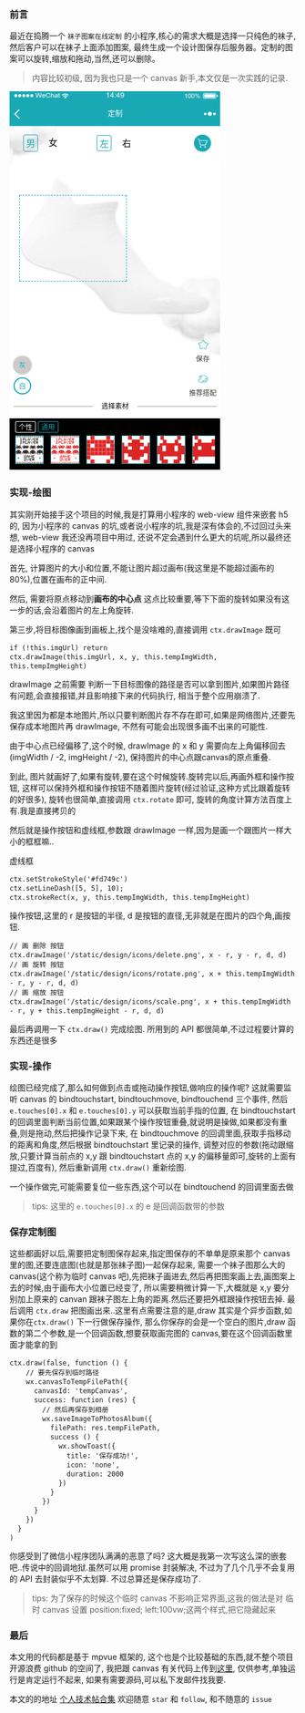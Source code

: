### 前言
最近在捣腾一个 `袜子图案在线定制` 的小程序,核心的需求大概是选择一只纯色的袜子,然后客户可以在袜子上面添加图案,
最终生成一个设计图保存后服务器。定制的图案可以旋转,缩放和拖动,当然,还可以删除。

> 内容比较初级, 因为我也只是一个 canvas 新手,本文仅是一次实践的记录.

![效果图](./pictures/wx-canvas-1.gif)

### 实现-绘图
其实刚开始接手这个项目的时候,我是打算用小程序的 web-view 组件来嵌套 h5 的,
因为小程序的 canvas 的坑,或者说小程序的坑,我是深有体会的,不过回过头来想,
web-view 我还没再项目中用过, 还说不定会遇到什么更大的坑呢,所以最终还是选择小程序的 canvas

首先, 计算图片的大小和位置,不能让图片超过画布(我这里是不能超过画布的 80%),位置在画布的正中间.

然后, 需要将原点移动到**画布的中心点** 这点比较重要,等下下面的旋转如果没有这一步的话,会沿着图片的左上角旋转.

第三步,将目标图像画到画板上,找个是没啥难的,直接调用 `ctx.drawImage` 既可

```
if (!this.imgUrl) return
ctx.drawImage(this.imgUrl, x, y, this.tempImgWidth, this.tempImgHeight)
```

drawImage 之前需要 判断一下目标图像的路径是否可以拿到图片,如果图片路径有问题,会直接报错,并且影响接下来的代码执行,
相当于整个应用崩溃了.

我这里因为都是本地图片,所以只要判断图片存不存在即可,如果是网络图片,还要先保存成本地图片再 drawImage,
不然有可能会出现很多画不出来的可能性.

由于中心点已经偏移了,这个时候, drawImage 的 x 和 y 需要向左上角偏移回去(imgWidth / -2, imgHeight / -2),
保持图片的中心点跟canvas的原点重叠.

到此, 图片就画好了,如果有旋转,要在这个时候旋转.旋转完以后,再画外框和操作按钮,
这样可以保持外框和操作按钮不随着图片旋转(经过验证,这种方式比跟着旋转的好很多),
旋转也很简单,直接调用 `ctx.rotate` 即可, 旋转的角度计算方法百度上有.我是直接拷贝的


然后就是操作按钮和虚线框,参数跟 drawImage 一样,因为是画一个跟图片一样大小的框框嘛..

虚线框
```
ctx.setStrokeStyle('#fd749c')
ctx.setLineDash([5, 5], 10);
ctx.strokeRect(x, y, this.tempImgWidth, this.tempImgHeight)
```

操作按钮,这里的 r 是按钮的半径, d 是按钮的直径,无非就是在图片的四个角,画按钮.
```
// 画 删除 按钮
ctx.drawImage('/static/design/icons/delete.png', x - r, y - r, d, d)
// 画 旋转 按钮
ctx.drawImage('/static/design/icons/rotate.png', x + this.tempImgWidth - r, y - r, d, d)
// 画 缩放 按钮
ctx.drawImage('/static/design/icons/scale.png', x + this.tempImgWidth - r, y + this.tempImgHeight - r, d, d)
```

最后再调用一下 `ctx.draw()` 完成绘图. 所用到的 API 都很简单,不过过程要计算的东西还是很多

### 实现-操作

绘图已经完成了,那么如何做到点击或拖动操作按钮,做响应的操作呢?
这就需要监听 canvas 的 bindtouchstart, bindtouchmove, bindtouchend 三个事件,
然后 ` e.touches[0].x` 和 `e.touches[0].y` 可以获取当前手指的位置,
在 bindtouchstart 的回调里面判断当前位置,如果跟某个操作按钮重叠,就说明是操做,如果都没有重叠,则是拖动,然后把操作记录下来,
在 bindtouchmove 的回调里面,获取手指移动的距离和角度,然后根据 bindtouchstart 里记录的操作,
调整对应的参数(拖动跟缩放,只要计算当前点的 x,y 跟 bindtouchstart 点的 x,y 的偏移量即可,旋转的上面有提过,百度有),
然后重新调用 `ctx.draw()` 重新绘图.

一个操作做完,可能需要复位一些东西,这个可以在 bindtouchend 的回调里面去做

> tips: 这里的 `e.touches[0].x` 的 e 是回调函数带的参数


### 保存定制图

这些都画好以后,需要把定制图保存起来,指定图保存的不单单是原来那个 canvas里的图,还要连底图(也就是那张袜子图)一起保存起来,
需要一个袜子图那么大的 canvas(这个称为临时 canvas 吧),先把袜子画进去,然后再把图案画上去,画图案上去的时候,由于画布大小位置已经变了,
所以需要稍微计算一下,大概就是 x,y 要分别加上原来的 canvan 跟袜子图左上角的距离.然后还要把外框跟操作按钮去掉.
最后调用 `ctx.draw` 把图画出来..这里有点需要注意的是,draw 其实是个异步函数,如果你在`ctx.draw()` 下一行做保存操作,
那么你保存的会是一个空白的图片,draw 函数的第二个参数,是一个回调函数,想要获取画完图的 canvas,要在这个回调函数里面才能拿的到

```
ctx.draw(false, function () {
    // 要先保存到临时路径
    wx.canvasToTempFilePath({
      canvasId: 'tempCanvas',
      success: function (res) {
        // 然后再保存到相册
        wx.saveImageToPhotosAlbum({
          filePath: res.tempFilePath,
          success () {
            wx.showToast({
              title: '保存成功!',
              icon: 'none',
              duration: 2000
            })
          }
        })
      }
    })
  }
)
```

你感受到了微信小程序团队满满的恶意了吗? 这大概是我第一次写这么深的嵌套吧..传说中的回调地狱.虽然可以用 promise 封装解决,
不过为了几个几乎不会复用的 API 去封装似乎不太划算. 不过总算还是保存成功了.

> tips: 为了保存的时候这个临时 canvas 不影响正常界面,这我的做法是对 临时 canvas 设置 position:fixed; left:100vw;这两个样式,把它隐藏起来

### 最后

本文用的代码都是基于 mpvue 框架的, 这个也是个比较基础的东西,就不整个项目开源浪费 github 的空间了,
我把跟 canvas 有关代码上传到[这里](https://github.com/noahlam/practice-truth/blob/master/code/OnlineDesign.vue),
仅供参考,单独运行是肯定运行不起来, 如果有需要源码,可以私下发邮件找我要.

本文的的地址 [个人技术帖合集](https://github.com/noahlam/articles) 欢迎随意 `star` 和 `follow`, 和不随意的 `issue`

